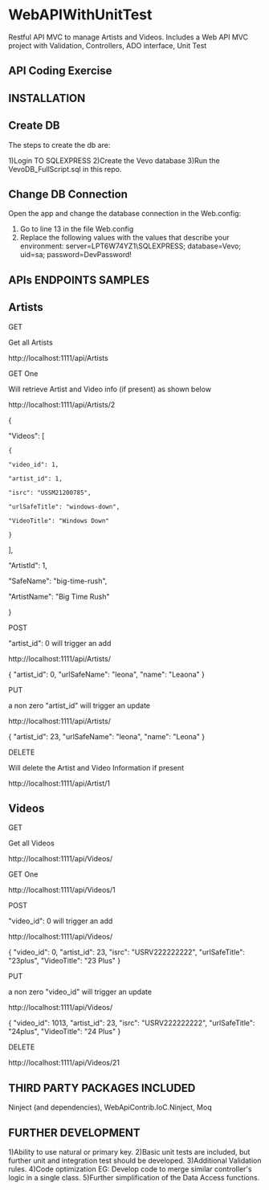 # WebAPIWithUnitTest
Restful API MVC to manage Artists and Videos.
Includes a Web API MVC project with Validation, Controllers, ADO interface, Unit Test

API Coding Exercise
-------------------

INSTALLATION
------------

Create DB
---------
The steps to create the db are:

1)Login TO SQLEXPRESS
2)Create the Vevo database
3)Run the VevoDB_FullScript.sql in this repo.

Change DB Connection
--------------------
Open the app and change the database connection in the Web.config:
1) Go to line 13 in the file Web.config
2) Replace the following values with the values that describe your environment:
    server=LPT6W74YZ1\SQLEXPRESS;
    database=Vevo;
    uid=sa;
    password=DevPassword!


APIs ENDPOINTS SAMPLES
----------------------

Artists
-------
GET

Get all Artists

http://localhost:1111/api/Artists

GET One

Will retrieve Artist and Video info (if present) as shown below

http://localhost:1111/api/Artists/2


{
  
"Videos": [
    
    {
      
    "video_id": 1,
      
    "artist_id": 1,
      
    "isrc": "USSM21200785",
      
    "urlSafeTitle": "windows-down",
      
    "VideoTitle": "Windows Down"
    
    }
  
],
   
"ArtistId": 1,
  
"SafeName": "big-time-rush",
  
"ArtistName": "Big Time Rush"

}

POST

"artist_id": 0 will trigger an add

http://localhost:1111/api/Artists/


{
    "artist_id": 0,
    "urlSafeName": "leona",
    "name": "Leaona"
}

PUT

a non zero "artist_id"  will trigger an update

http://localhost:1111/api/Artists/


{
    "artist_id": 23,
    "urlSafeName": "leona",
    "name": "Leona"
}

DELETE

Will delete the Artist and Video Information if present

http://localhost:1111/api/Artist/1


Videos
------

GET

Get all Videos

http://localhost:1111/api/Videos/

GET One

http://localhost:1111/api/Videos/1

POST

"video_id": 0 will trigger an add

http://localhost:1111/api/Videos/


{
    "video_id": 0,
    "artist_id": 23,
    "isrc": "USRV222222222",
    "urlSafeTitle": "23plus",
    "VideoTitle": "23 Plus"
}

PUT

a non zero "video_id"  will trigger an update

http://localhost:1111/api/Videos/


{
    "video_id": 1013,
    "artist_id": 23,
    "isrc": "USRV222222222",
    "urlSafeTitle": "24plus",
    "VideoTitle": "24 Plus"
}

DELETE

http://localhost:1111/api/Videos/21


THIRD PARTY PACKAGES INCLUDED
-----------------------------

Ninject (and dependencies),
WebApiContrib.IoC.Ninject,
Moq


FURTHER DEVELOPMENT
-------------------

1)Ability to use natural or primary key.
2)Basic unit tests are included, but further unit and integration test should be developed.
3)Additional Validation rules.
4)Code optimization EG: Develop code to merge similar controller's logic in a single class.
5)Further simplification of the Data Access functions.



